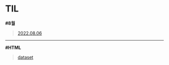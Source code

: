 # TIL

**\#8월**

> [2022.08.06](https://github.com/SugarSyrup/TIL/2022.08/06.md)

<hr>

**\#HTML**

> [dataset](https://github.com/SugarSyrup/TIL/HTML/dataset.md)
